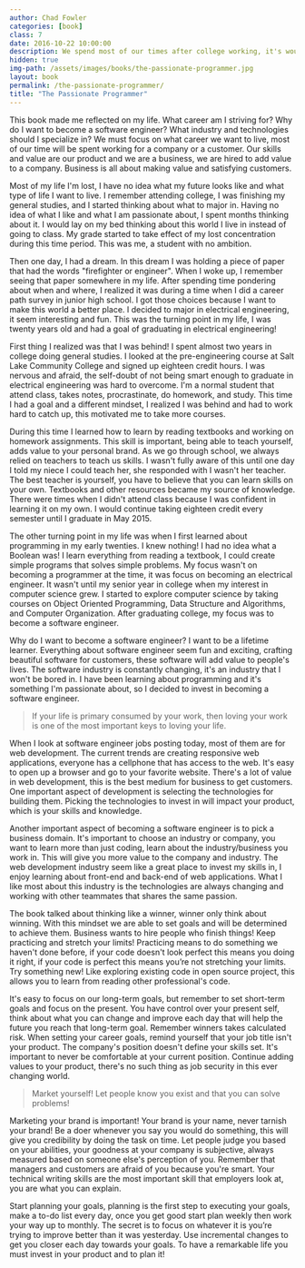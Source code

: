 ```yaml
---
author: Chad Fowler
categories: [book]
class: 7
date: 2016-10-22 10:00:00
description: We spend most of our times after college working, it's would be wise to find fulfillment and happiness in your career. Human biggest urge is the "the desire to be important", in other words desire to live a remarkable life! The road to a remarkable life is to constantly strive to be great, making incremental changes, getting closer each day towards your goals. This book shows you ways to create a remarkable life that doesn't only applies to software developers.
hidden: true
img-path: /assets/images/books/the-passionate-programmer.jpg
layout: book
permalink: /the-passionate-programmer/
title: "The Passionate Programmer"
---
```


This book made me reflected on my life. What career am I striving for? Why do I want to become a software engineer? What industry and technologies should I specialize in? We must focus on what career we want to live, most of our time will be spent working for a company or a customer. Our skills and value are our product and we are a business, we are hired to add value to a company. Business is all about making value and satisfying customers.

Most of my life I'm lost, I have no idea what my future looks like and what type of life I want to live. I remember attending college, I was finishing my general studies, and I started thinking about what to major in. Having no idea of what I like and what I am passionate about, I spent months thinking about it. I would lay on my bed thinking about this world I live in instead of going to class. My grade started to take effect of my lost concentration during this time period. This was me, a student with no ambition.

Then one day, I had a dream. In this dream I was holding a piece of paper that had the words "firefighter or engineer". When I woke up, I remember seeing that paper somewhere in my life. After spending time pondering about when and where, I realized it was during a time when I did a career path survey in junior high school. I got those choices because I want to make this world a better place. I decided to major in electrical engineering, it seem interesting and fun. This was the turning point in my life, I was twenty years old and had a goal of graduating in electrical engineering!

First thing I realized was that I was behind! I spent almost two years in college doing general studies. I looked at the pre-engineering course at Salt Lake Community College and signed up eighteen credit hours. I was nervous and afraid, the self-doubt of not being smart enough to graduate in electrical engineering was hard to overcome. I'm a normal student that attend class, takes notes, procrastinate, do homework, and study. This time I had a goal and a different mindset, I realized I was behind and had to work hard to catch up, this motivated me to take more courses.

During this time I learned how to learn by reading textbooks and working on homework assignments. This skill is important, being able to teach yourself, adds value to your personal brand. As we go through school, we always relied on teachers to teach us skills. I wasn't fully aware of this until one day I told my niece I could teach her, she responded with I wasn't her teacher. The best teacher is yourself, you have to believe that you can learn skills on your own. Textbooks and other resources became my source of knowledge. There were times when I didn't attend class because I was confident in learning it on my own. I would continue taking eighteen credit every semester until I graduate in May 2015.

The other turning point in my life was when I first learned about programming in my early twenties. I knew nothing! I had no idea what a Boolean was! I learn everything from reading a textbook, I could create simple programs that solves simple problems. My focus wasn't on becoming a programmer at the time, it was focus on becoming an electrical engineer. It wasn't until my senior year in college when my interest in computer science grew. I started to explore computer science by taking courses on Object Oriented Programming, Data Structure and Algorithms, and Computer Organization. After graduating college, my focus was to become a software engineer.

Why do I want to become a software engineer? I want to be a lifetime learner. Everything about software engineer seem fun and exciting, crafting beautiful software for customers, these software will add value to people's lives. The software industry is constantly changing, it's an industry that I won't be bored in. I have been learning about programming and it's something I'm passionate about, so I decided to invest in becoming a software engineer.

> If your life is primary consumed by your work, then loving your work is one of the most important keys to loving your life.

When I look at software engineer jobs posting today, most of them are for web development. The current trends are creating responsive web applications, everyone has a cellphone that has access to the web. It's easy to open up a browser and go to your favorite website. There's a lot of value in web development, this is the best medium for business to get customers. One important aspect of development is selecting the technologies for building them. Picking the technologies to invest in will impact your product, which is your skills and knowledge.

Another important aspect of becoming a software engineer is to pick a business domain. It's important to choose an industry or company, you want to learn more than just coding, learn about the industry/business you work in. This will give you more value to the company and industry. The web development industry seem like a great place to invest my skills in, I enjoy learning about front-end and back-end of web applications. What I like most about this industry is the technologies are always changing and working with other teammates that shares the same passion.

The book talked about thinking like a winner, winner only think about winning. With this mindset we are able to set goals and will be determined to achieve them. Business wants to hire people who finish things! Keep practicing and stretch your limits! Practicing means to do something we haven't done before, if your code doesn't look perfect this means you doing it right, if your code is perfect this means you’re not stretching your limits. Try something new! Like exploring existing code in open source project, this allows you to learn from reading other professional's code.

It's easy to focus on our long-term goals, but remember to set short-term goals and focus on the present. You have control over your present self, think about what you can change and improve each day that will help the future you reach that long-term goal. Remember winners takes calculated risk. When setting your career goals, remind yourself that your job title isn't your product. The company's position doesn't define your skills set. It's important to never be comfortable at your current position. Continue adding values to your product, there's no such thing as job security in this ever changing world.

> Market yourself! Let people know you exist and that you can solve problems!

Marketing your brand is important! Your brand is your name, never tarnish your brand! Be a doer whenever you say you would do something, this will give you credibility by doing the task on time. Let people judge you based on your abilities, your goodness at your company is subjective, always measured based on someone else's perception of you. Remember that managers and customers are afraid of you because you're smart. Your technical writing skills are the most important skill that employers look at, you are what you can explain.

Start planning your goals, planning is the first step to executing your goals, make a to-do list every day, once you get good start plan weekly then work your way up to monthly. The secret is to focus on whatever it is you’re trying to improve better than it was yesterday. Use incremental changes to get you closer each day towards your goals. To have a remarkable life you must invest in your product and to plan it!
